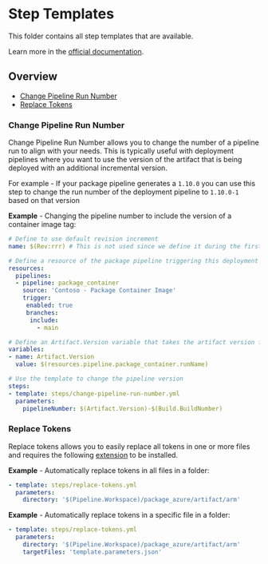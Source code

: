 # Step Templates

This folder contains all step templates that are available.

Learn more in the [official documentation](https://docs.microsoft.com/en-us/azure/devops/pipelines/yaml-schema?view=azure-devops&tabs=schema%2Cparameter-schema#step-templates).

## Overview

- [Change Pipeline Run Number](#change-pipeline-run-number)
- [Replace Tokens](#replace-tokens)

### Change Pipeline Run Number

Change Pipeline Run Number allows you to change the number of a pipeline run to align with your needs. This is typically useful with deployment pipelines where you want to use the version of the artifact that is being deployed with an additional incremental version.

For example - If your package pipeline generates a `1.10.0` you can use this step to change the run number of the deployment pipeline to `1.10.0-1` based on that version

**Example** - Changing the pipeline number to include the version of a container image tag:

```yaml
# Define to use default revision increment
name: $(Rev:rrr) # This is not used since we define it during the first stage

# Define a resource of the package pipeline triggering this deployment
resources:
  pipelines:
  - pipeline: package_container
    source: 'Contoso - Package Container Image'
    trigger:
     enabled: true
     branches:
      include:
        - main

# Define an Artifact.Version variable that takes the artifact version from the package pipeline
variables:
- name: Artifact.Version
  value: $(resources.pipeline.package_container.runName)

# Use the template to change the pipeline version
steps:
- template: steps/change-pipeline-run-number.yml
  parameters:
    pipelineNumber: $(Artifact.Version)-$(Build.BuildNumber)
```

### Replace Tokens

Replace tokens allows you to easily replace all tokens in one or more files and requires the following [extension](https://marketplace.visualstudio.com/items?itemName=qetza.replacetokens) to be installed.

**Example** - Automatically replace tokens in all files in a folder:

```yaml
- template: steps/replace-tokens.yml
  parameters:
    directory: '$(Pipeline.Workspace)/package_azure/artifact/arm'
```

**Example** - Automatically replace tokens in a specific file in a folder:

```yaml
- template: steps/replace-tokens.yml
  parameters:
    directory: '$(Pipeline.Workspace)/package_azure/artifact/arm'
    targetFiles: 'template.parameters.json'
```
